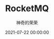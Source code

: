 ---
title: RocketMQ
date: 2021-07-22 00:00:00
author: 神奇的荣荣
summary: ""
categories: MQ
tags: 
    - MQ
    - 中间件
---